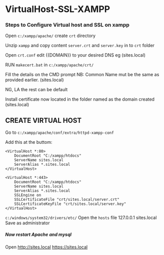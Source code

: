 # VirtualHost-SSL-XAMPP

### Steps to Configure Virtual host and SSL on xampp

Open `c:/xampp/apache/`
create `crt` directory

Unzip `xampp` and copy content `server.crt` and `server.key` in to `crt` folder

Open `crt.conf` edit {{DOMAIN}} to your desired DNS eg (sites.local) 

RUN `makecert.bat` in `c:/xampp/apache/crt/`

Fill the details on the CMD prompt
NB: Common Name mut be the same as provided earlier. (sites.local)

NG, LA the rest can be default

Install certificate now located in the folder named as the domain created (sites.local)


## CREATE VIRTUAL HOST
Go to `c:/xampp/apache/conf/extra/httpd-xampp-conf`

Add this at the buttom:

```
<VirtualHost *:80>
	DocumentRoot "C:/xampp/htdocs"
	ServerName sites.local
	ServerAlias *.sites.local
</VirtualHost>

<VirtualHost *:443>
	DocumentRoot "C:/xampp/htdocs"
	ServerName sites.local
	ServerAlias *.sites.local
	SSLEngine on
	SSLCertificateFile "crt/sites.local/server.crt"
	SSLCertificateKeyFile "crt/sites.local/server.key"
</VirtualHost>
```

`c:/windows/system32/drivers/etc/`
Open the `hosts` file
127.0.0.1 sites.local
Save as administrator

##### Now restart Apache and mysql

Open http://sites.local
https://sites.local